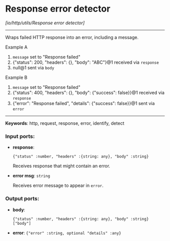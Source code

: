 # Response error detector

_[io/http/utils/Response error detector]_

---

Wraps failed HTTP response into an error, including a message.  
  
Example A  
1. `message` set to "Response failed"  
2. {"status": 200, "headers": {}, "body": "ABC"}@1 received via `response`  
3. null@1 sent via `body`  
  
Example B  
1. `message` set to "Response failed"  
2. {"status": 400, "headers": {}, "body": {"success": false}}@1 received via `response`  
3. {"error": "Response failed", "details": {"success": false}}@1 sent via `error`  

---

__Keywords__: http, request, response, error, identify, detect

### Input ports:

* __response__: 
    ```
    {"status" :number, "headers" :{string: any}, "body" :string}
    ```

    Receives response that might contain an error.


* __error msg__: ` string `

    Receives error message to appear in `error`.

### Output ports:

* __body__: 
    ```
    {"status" :number, "headers" :{string: any}, "body" :string}["body"]
    ```


* __error__: ` {"error" :string, optional "details" :any} `

